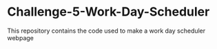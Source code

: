 # Challenge-5-Work-Day-Scheduler
This repository contains the code used to make a work day scheduler webpage
